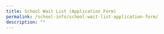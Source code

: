 ```yaml
---
title: School Wait List (Application Form)
permalink: /school-info/school-wait-list-application-form/
description: ""
---
```

